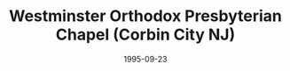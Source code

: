 ---
date: &id001 1995-09-23
end_date: null
location:
  address: null
  city: Corbin City
  state: NJ
minister:
- end: 2004-01-01
  name: George W. Bancroft
  start: 2001-01-01
  type: Organizing Pastor
ministers:
- George W. Bancroft
name: Westminster Orthodox Presbyterian Chapel
names:
- end: 2004-04-27
  name: Westminster Orthodox Presbyterian Chapel
  start: 1995-09-23
origination_date: *id001
raw_data: "NEW JERSEY\nCorbin City\n\nWestminster Orthodox Presbyterian Chapel  (September\
  \ 23, 1995\u2013April 27, 2004)\n(moved from Ocean City on September 23, 2000)\n\
  Org. Pastor: George W. Bancroft, 2001\u20134"
states:
- NJ
status:
  active: false
  end_date: 2004-04-27
  reason: null
  received_from: null
  withdrawal_to: null
title: Westminster Orthodox Presbyterian Chapel (Corbin City NJ)
year_established:
- 1995

---